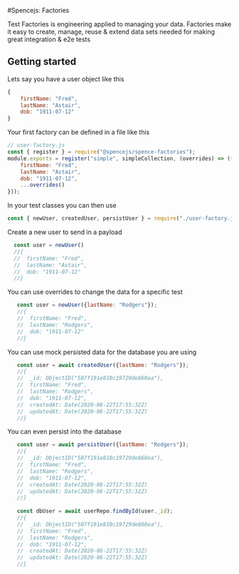 #Spencejs: Factories

Test Factories is engineering applied to managing your data. Factories make it easy to create, manage, reuse & extend data sets needed for making great integration & e2e tests

## Getting started
Lets say you have a user object like this
```js
{
    firstName: "Fred",
    lastName: "Astair",
    dob: "1911-07-12"
}
```

Your first factory can be defined in a file like this

```js 
// user-factory.js
const { register } = require("@spencejs/spence-factories");
module.exports = register("simple", simpleCollection, (overrides) => ({
    firstName: "Fred",
    lastName: "Astair",
    dob: "1911-07-12",
    ...overrides()
}));
```

In your test classes you can then use

```js
const { newUser, createdUser, persistUser } = require("./user-factory.js");
```

Create a new user to send in a payload
```js
  const user = newUser()
  //{
  //  firstName: "Fred",
  //  lastName: "Astair",
  //  dob: "1911-07-12"
  //}
```

You can use overrides to change the data for a specific test
```js
   const user = newUser({lastName: "Rodgers"});
   //{
   //  firstName: "Fred",
   //  lastName: "Rodgers",
   //  dob: "1911-07-12"
   //}   
```

You can use mock persisted data for the database you are using
```js
   const user = await createdUser({lastName: "Rodgers"});
   //{
   //  _id: ObjectID("507f191e810c19729de860ea"),
   //  firstName: "Fred",
   //  lastName: "Rodgers",
   //  dob: "1911-07-12",
   //  createdAt: Date(2020-06-22T17:55:32Z)
   //  updatedAt: Date(2020-06-22T17:55:32Z)
   //}   
```

You can even persist into the database
```js
   const user = await persistUser({lastName: "Rodgers"});
   //{
   //  _id: ObjectID("507f191e810c19729de860ea"),
   //  firstName: "Fred",
   //  lastName: "Rodgers",
   //  dob: "1911-07-12",
   //  createdAt: Date(2020-06-22T17:55:32Z)
   //  updatedAt: Date(2020-06-22T17:55:32Z)
   //} 
   
   const dbUser = await userRepo.findById(user._id);
   //{
   //  _id: ObjectID("507f191e810c19729de860ea"),
   //  firstName: "Fred",
   //  lastName: "Rodgers",
   //  dob: "1911-07-12",
   //  createdAt: Date(2020-06-22T17:55:32Z)
   //  updatedAt: Date(2020-06-22T17:55:32Z)
   //} 
```
